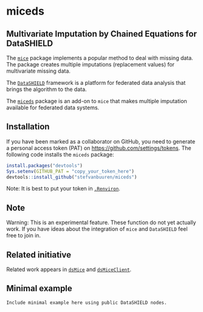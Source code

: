 <!-- README.md is generated from README.Rmd. Please edit that file -->
miceds
======

Multivariate Imputation by Chained Equations for DataSHIELD
-----------------------------------------------------------

The [`mice`](https://github.com/stefvanbuuren/mice) package implements a popular method to deal with missing data. The package creates multiple imputations (replacement values) for multivariate missing data.

The [`DataSHIELD`](https://github.com/datashield) framework is a platform for federated data analysis that brings the algorithm to the data.

The [`miceds`](https://github.com/stefvanbuuren/miceds) package is an add-on to `mice` that makes multiple imputation available for federated data systems.

Installation
------------

If you have been marked as a collaborator on GitHub, you need to generate a personal access token (PAT) on <https://github.com/settings/tokens>. The following code installs the `miceds` package:

``` r
install.packages("devtools")
Sys.setenv(GITHUB_PAT = "copy_your_token_here")
devtools::install_github("stefvanbuuren/miceds")
```

Note: It is best to put your token in [`.Renviron`](http://happygitwithr.com/github-pat.html#how-do-you-authenticate-yourself).

Note
----

Warning: This is an experimental feature. These function do not yet actually work. If you have ideas about the integration of `mice` and `DataSHIELD` feel free to join in.

Related initiative
------------------

Related work appears in [`dsMice`](https://github.com/gflcampos/dsMice) and [`dsMiceClient`](https://github.com/gflcampos/dsMiceClient).

Minimal example
---------------

    Include minimal example here using public DataSHIELD nodes.
